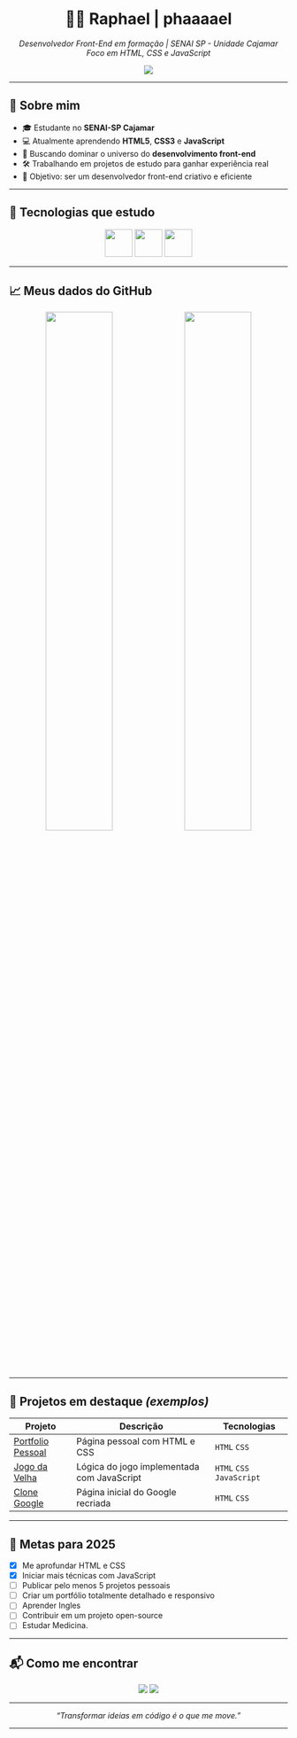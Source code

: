 
<h1 align="center">👨‍💻 Raphael | phaaaael</h1>
<p align="center">
  <i>Desenvolvedor Front-End em formação | SENAI SP - Unidade Cajamar</i><br>
  <i>Foco em HTML, CSS e JavaScript</i><br>
</p>

<p align="center">
  <img src="https://readme-typing-svg.herokuapp.com/?color=0df&center=true&vCenter=true&lines=Olá,+me+chamo+Raphael!;Sou+apaixonado+por+tecnologia.;Estudante+de+desenvolvimento+web.;Front-End+é+a+minha+praia."/>
</p>

---

## 🚀 Sobre mim

- 🎓 Estudante no **SENAI-SP Cajamar**
- 💻 Atualmente aprendendo **HTML5**, **CSS3** e **JavaScript**
- 🌱 Buscando dominar o universo do **desenvolvimento front-end**
- 🛠️ Trabalhando em projetos de estudo para ganhar experiência real
- 🎯 Objetivo: ser um desenvolvedor front-end criativo e eficiente

---

## 🧠 Tecnologias que estudo

<p align="center">
  <img src="https://cdn.jsdelivr.net/gh/devicons/devicon/icons/html5/html5-original.svg" width="50px"/>
  <img src="https://cdn.jsdelivr.net/gh/devicons/devicon/icons/css3/css3-original.svg" width="50px"/>
  <img src="https://cdn.jsdelivr.net/gh/devicons/devicon/icons/javascript/javascript-original.svg" width="50px"/>
</p>

---

## 📈 Meus dados do GitHub

<p align="center">
  <img width="49%" src="https://github-readme-stats.vercel.app/api?username=phaaaael&show_icons=true&theme=radical&hide_title=false&count_private=true&hide=issues"/>
  <img width="49%" src="https://github-readme-stats.vercel.app/api/top-langs/?username=phaaaael&layout=compact&theme=radical"/>
</p>

---

## 💼 Projetos em destaque *(exemplos)*

| Projeto | Descrição | Tecnologias |
|--------|-----------|-------------|
| [Portfolio Pessoal](#) | Página pessoal com HTML e CSS | `HTML` `CSS` |
| [Jogo da Velha](#) | Lógica do jogo implementada com JavaScript | `HTML` `CSS` `JavaScript` |
| [Clone Google](#) | Página inicial do Google recriada | `HTML` `CSS` |

---

## 🎯 Metas para 2025

- [x] Me aprofundar HTML e CSS
- [x] Iniciar mais técnicas com JavaScript
- [ ] Publicar pelo menos 5 projetos pessoais
- [ ] Criar um portfólio totalmente detalhado e responsivo
- [ ] Aprender Ingles
- [ ] Contribuir em um projeto open-source
- [ ] Estudar Medicina.

---

## 📬 Como me encontrar

<div align="center">
  <a href="https://github.com/phaaaael"><img src="https://img.shields.io/badge/-GitHub-000?style=for-the-badge&logo=github"/></a>
  <a href="mailto:raphael.abiliosenaisp@gmail.com"><img src="https://img.shields.io/badge/-Email-D14836?style=for-the-badge&logo=gmail&logoColor=white"/></a>
</div>

---

<p align="center"><i>“Transformar ideias em código é o que me move.”</i></p>

---

